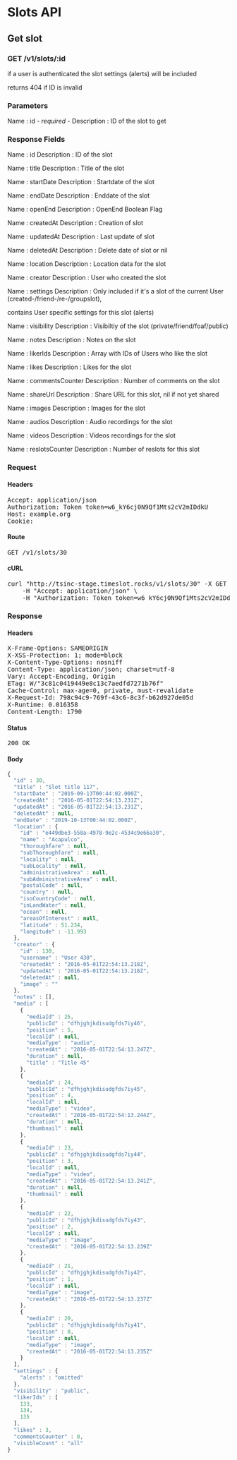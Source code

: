 # Slots API

## Get slot

### GET /v1/slots/:id

if a user is authenticated the slot settings (alerts) will be included

returns 404 if ID is invalid

### Parameters

Name : id *- required -*
Description : ID of the slot to get


### Response Fields

Name : id
Description : ID of the slot

Name : title
Description : Title of the slot

Name : startDate
Description : Startdate of the slot

Name : endDate
Description : Enddate of the slot

Name : openEnd
Description : OpenEnd Boolean Flag

Name : createdAt
Description : Creation of slot

Name : updatedAt
Description : Last update of slot

Name : deletedAt
Description : Delete date of slot or nil

Name : location
Description : Location data for the slot

Name : creator
Description : User who created the slot

Name : settings
Description : Only included if it&#39;s a slot of the current User (created-/friend-/re-/groupslot),

contains User specific settings for this slot (alerts)

Name : visibility
Description : Visibiltiy of the slot (private/friend/foaf/public)

Name : notes
Description : Notes on the slot

Name : likerIds
Description : Array with IDs of Users who like the slot

Name : likes
Description : Likes for the slot

Name : commentsCounter
Description : Number of comments on the slot

Name : shareUrl
Description : Share URL for this slot, nil if not yet shared

Name : images
Description : Images for the slot

Name : audios
Description : Audio recordings for the slot

Name : videos
Description : Videos recordings for the slot

Name : reslotsCounter
Description : Number of reslots for this slot

### Request

#### Headers

<pre>Accept: application/json
Authorization: Token token=w6_kY6cj0N9Qf1Mts2cV2mIDdkU
Host: example.org
Cookie: </pre>

#### Route

<pre>GET /v1/slots/30</pre>

#### cURL

<pre class="request">curl &quot;http://tsinc-stage.timeslot.rocks/v1/slots/30&quot; -X GET \
	-H &quot;Accept: application/json&quot; \
	-H &quot;Authorization: Token token=w6_kY6cj0N9Qf1Mts2cV2mIDdkU&quot;</pre>

### Response

#### Headers

<pre>X-Frame-Options: SAMEORIGIN
X-XSS-Protection: 1; mode=block
X-Content-Type-Options: nosniff
Content-Type: application/json; charset=utf-8
Vary: Accept-Encoding, Origin
ETag: W/&quot;3c81c0419449e8c13c7aedfd7271b76f&quot;
Cache-Control: max-age=0, private, must-revalidate
X-Request-Id: 798c94c9-769f-43c6-8c3f-b62d927de05d
X-Runtime: 0.016358
Content-Length: 1790</pre>

#### Status

<pre>200 OK</pre>

#### Body

```javascript
{
  "id" : 30,
  "title" : "Slot title 117",
  "startDate" : "2019-09-13T00:44:02.000Z",
  "createdAt" : "2016-05-01T22:54:13.231Z",
  "updatedAt" : "2016-05-01T22:54:13.231Z",
  "deletedAt" : null,
  "endDate" : "2019-10-13T00:44:02.000Z",
  "location" : {
    "id" : "e449dbe3-558a-4978-9e2c-4534c9e66a30",
    "name" : "Acapulco",
    "thoroughfare" : null,
    "subThoroughfare" : null,
    "locality" : null,
    "subLocality" : null,
    "administrativeArea" : null,
    "subAdministrativeArea" : null,
    "postalCode" : null,
    "country" : null,
    "isoCountryCode" : null,
    "inLandWater" : null,
    "ocean" : null,
    "areasOfInterest" : null,
    "latitude" : 51.234,
    "longitude" : -11.993
  },
  "creator" : {
    "id" : 130,
    "username" : "User 430",
    "createdAt" : "2016-05-01T22:54:13.218Z",
    "updatedAt" : "2016-05-01T22:54:13.218Z",
    "deletedAt" : null,
    "image" : ""
  },
  "notes" : [],
  "media" : [
    {
      "mediaId" : 25,
      "publicId" : "dfhjghjkdisudgfds7iy46",
      "position" : 5,
      "localId" : null,
      "mediaType" : "audio",
      "createdAt" : "2016-05-01T22:54:13.247Z",
      "duration" : null,
      "title" : "Title 45"
    },
    {
      "mediaId" : 24,
      "publicId" : "dfhjghjkdisudgfds7iy45",
      "position" : 4,
      "localId" : null,
      "mediaType" : "video",
      "createdAt" : "2016-05-01T22:54:13.244Z",
      "duration" : null,
      "thumbnail" : null
    },
    {
      "mediaId" : 23,
      "publicId" : "dfhjghjkdisudgfds7iy44",
      "position" : 3,
      "localId" : null,
      "mediaType" : "video",
      "createdAt" : "2016-05-01T22:54:13.241Z",
      "duration" : null,
      "thumbnail" : null
    },
    {
      "mediaId" : 22,
      "publicId" : "dfhjghjkdisudgfds7iy43",
      "position" : 2,
      "localId" : null,
      "mediaType" : "image",
      "createdAt" : "2016-05-01T22:54:13.239Z"
    },
    {
      "mediaId" : 21,
      "publicId" : "dfhjghjkdisudgfds7iy42",
      "position" : 1,
      "localId" : null,
      "mediaType" : "image",
      "createdAt" : "2016-05-01T22:54:13.237Z"
    },
    {
      "mediaId" : 20,
      "publicId" : "dfhjghjkdisudgfds7iy41",
      "position" : 0,
      "localId" : null,
      "mediaType" : "image",
      "createdAt" : "2016-05-01T22:54:13.235Z"
    }
  ],
  "settings" : {
    "alerts" : "omitted"
  },
  "visibility" : "public",
  "likerIds" : [
    133,
    134,
    135
  ],
  "likes" : 3,
  "commentsCounter" : 0,
  "visibleCount" : "all"
}
```
